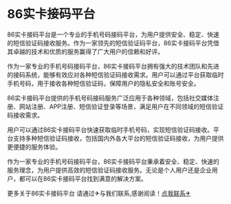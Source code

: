 # 86实卡接码平台

86实卡接码平台是一个专业的手机号码接码平台，为用户提供安全、稳定、快速的短信验证码接收服务。作为一家领先的短信验证码平台，86实卡接码平台凭借其卓越的技术和优质的服务赢得了广大用户的信赖和好评。

作为一家专业的手机号码接码平台，86实卡接码平台拥有强大的技术团队和先进的接码系统，能够有效应对各种短信验证码接收需求。用户可以通过平台获取临时手机号码，用于接收各种短信验证码，保障用户的隐私安全和账号安全。

86实卡接码平台提供的手机号码接码服务广泛应用于各种领域，包括社交媒体注册、网站注册、APP注册、短信验证登录等场景，满足用户在不同领域的短信验证码接收需求。

用户可以通过86实卡接码平台快速获取临时手机号码，实现短信验证码接收。平台支持多种短信验证码接收，包括国内外各大平台的短信验证码接收，为用户提供更便捷的服务体验。

作为一家专业的手机号码接码平台，86实卡接码平台秉承着安全、稳定、快速的服务理念，为用户提供高效的短信验证码接收服务。无论是个人用户还是企业用户，都可以在86实卡接码平台找到满意的解决方案。

更多关于86实卡接码平台 请通过✈与我们联系,感谢阅读！[点我联系✈](https://pc.G208.com)